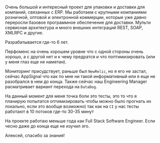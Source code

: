 Очень большой и интересный проект для упаковки и доставки для компаний, связанных с ERP. Мы работаем с крупными компаниями розничной, оптовой и электронной коммерции, которые уже давно переросли базовое программное обеспечение для доставки. Мульти сервисная архитектура и много внешних интеграций REST, SOAP, XMLRPC и другие. 

Разрабатывается где-то 6 лет. 

Перфоменс на очень хорошем уровне что с одной стороны очень хорошо, а с другой нет и к чему предратся и что поптимизировать (или у меня глаз еще не наметан).

Мониторинг присудствует, раньше был `NewRelic`, но я его не застал, сейчас AppSignal что как по мне ни такой информативный или я еще не разобрался в нем до конца. Также сейчас наш Engineering Manager расматривает вариант перехода на `DataDog`.

На данный момент для меня точка боли это тесты, это то что я планирую попытатся оптимизировать чтобы можно было прогнать их локально, если это вообще возможно) так как на `CI` у нас тесты работают в 10 потоков где-то 30-35 минут

На проекте работаю меньше года как Full Stack Software Engineer. Если чесно даже до конца еще не изучил эго.

Алексей, спасибо за знания!